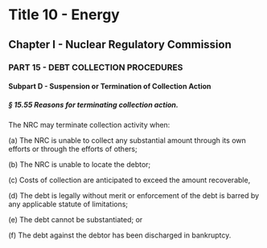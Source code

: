 
# Title 10 - Energy
## Chapter I - Nuclear Regulatory Commission
### PART 15 - DEBT COLLECTION PROCEDURES
#### Subpart D - Suspension or Termination of Collection Action
##### § 15.55 Reasons for terminating collection action.

The NRC may terminate collection activity when:

(a) The NRC is unable to collect any substantial amount through its own efforts or through the efforts of others;

(b) The NRC is unable to locate the debtor;

(c) Costs of collection are anticipated to exceed the amount recoverable,

(d) The debt is legally without merit or enforcement of the debt is barred by any applicable statute of limitations;

(e) The debt cannot be substantiated; or

(f) The debt against the debtor has been discharged in bankruptcy.
